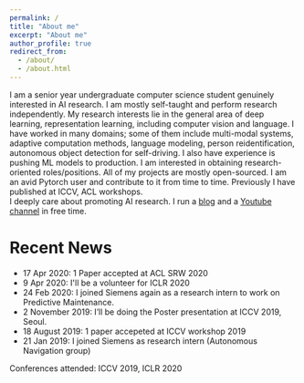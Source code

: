 ```yaml
---
permalink: /
title: "About me"
excerpt: "About me"
author_profile: true
redirect_from: 
  - /about/
  - /about.html
---
```


I am a senior year undergraduate computer science student genuinely interested in AI research. I am mostly self-taught and perform research independently. My research interests lie in the general area of deep learning, representation learning, including computer vision and language. I have worked in many domains; some of them include multi-modal systems, adaptive computation methods, language modeling, person reidentification, autonomous object detection for self-driving. I also have experience is pushing ML models to production. I am interested in obtaining research-oriented roles/positions. All of my projects are mostly open-sourced. I am an avid Pytorch user and contribute to it from time to time. Previously I have published at ICCV, ACL workshops.   
I deeply care about promoting AI research. I run a [blog](https://prajjwal1.github.io/blog) and a [Youtube channel](https://youtube.com/c/aijournal) in free time. 

# Recent News
* 17 Apr 2020: 1 Paper accepted at ACL SRW 2020 
* 9 Apr 2020: I'll be a volunteer for ICLR 2020
* 24 Feb 2020: I joined Siemens again as a research intern to work on Predictive Maintenance.
* 2 November 2019: I’ll be doing the Poster presentation at ICCV 2019, Seoul.
* 18 August 2019: 1 paper accepeted at ICCV workshop 2019
* 21 Jan 2019: I joined Siemens as research intern (Autonomous Navigation group)






Conferences attended: ICCV 2019, ICLR 2020
